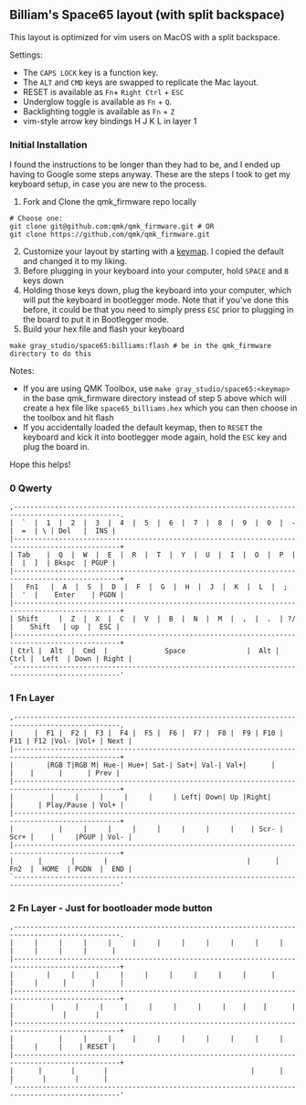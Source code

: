 ## Billiam's Space65 layout (with split backspace)

This layout is optimized for vim users on MacOS with a split backspace.

Settings:

* The `CAPS LOCK` key is a function key.
* The `ALT` and `CMD` keys are swapped to replicate the Mac layout.
* RESET is available as `Fn`+ `Right Ctrl` + `ESC`
* Underglow toggle is available as `Fn` + `Q`.
* Backlighting toggle is available as `Fn` + `Z`
* vim-style arrow key bindings H J K L in layer 1

### Initial Installation

I found the instructions to be longer than they had to be, and I ended up having to Google some steps anyway. These are the steps I took to get my keyboard setup, in case you are new to the process.

1. Fork and Clone the qmk_firmware repo locally
```
# Choose one:
git clone git@github.com:qmk/qmk_firmware.git # OR
git clone https://github.com/qmk/qmk_firmware.git
```
2. Customize your layout by starting with a [keymap](https://github.com/qmk/qmk_firmware/tree/master/keyboards/gray_studio/space65/keymaps). I copied  the default and changed it to my liking.
3. Before plugging in your keyboard into your computer, hold `SPACE` and `B` keys down
4. Holding those keys down, plug the keyboard into your computer, which will put the keyboard in bootlegger mode. Note that if you've done this before, it could be that you need to simply press `ESC` prior to plugging in the board to put it in Bootlegger mode.
5. Build your hex file and flash your keyboard
```
make gray_studio/space65:billiams:flash # be in the qmk_firmware directory to do this
```

Notes:
- If you are using QMK Toolbox, use `make gray_studio/space65:<keymap>` in the base qmk_firmware directory instead of step 5 above which will create a hex file like `space65_billiams.hex` which you can then choose in the toolbox and hit flash
- If you accidentally loaded the default keymap, then to `RESET` the keyboard and kick it into bootlegger mode again, hold the `ESC` key and plug the board in.

Hope this helps!

### 0 Qwerty
```
,------------------------------------------------------------------------------------------------.
|  `  |  1  |  2  |  3  |  4  |  5  |  6  |  7  |  8  |  9  |  0  |  -  |  =  | \ | Del   |  INS |
|------------------------------------------------------------------------------------------------+
| Tab    |  Q  |  W  |  E  |  R  |  T  |  Y  |  U  |  I  |  O  |  P  |  [  |  ]  | Bkspc  | PGUP |
|------------------------------------------------------------------------------------------------+
|   Fn1   |  A  |  S  |  D  |  F  |  G  |  H  |  J  |  K  |  L  |  ;  |  '  |    Enter    | PGDN |
|------------------------------------------------------------------------------------------------+
| Shift     |  Z  |  X  |  C  |  V  |  B  |  N  |  M  |  ,  |  .  | ?/ |    Shift   | up  |  ESC |
|------------------------------------------------------------------------------------------------+
| Ctrl |  Alt  |  Cmd  |              Space               |  Alt |  Ctrl |  Left  | Down | Right |
`------------------------------------------------------------------------------------------------'
```

### 1 Fn Layer
```
,------------------------------------------------------------------------------------------------.
|     |  F1 |  F2 |  F3 |  F4 |  F5 |  F6 |  F7 |  F8 |  F9 | F10 | F11 | F12 |Vol- |Vol+ | Next |
|------------------------------------------------------------------------------------------------+
|        |RGB T|RGB M| Hue-| Hue+| Sat-| Sat+| Val-| Val+|      |      |    |      |      | Prev |
|------------------------------------------------------------------------------------------------+
|         |     |     |     |     |     | Left| Down| Up |Right|      |      | Play/Pause | Vol+ |
|------------------------------------------------------------------------------------------------+
|           |     |     |     |     |     |     |     |    | Scr- | Scr+ |    |     |PGUP | Vol- |
|------------------------------------------------------------------------------------------------+
|      |       |       |                                  |      |  Fn2  |  HOME  | PGDN  |  END |
`------------------------------------------------------------------------------------------------'
```

### 2 Fn Layer - Just for bootloader mode button
```
,------------------------------------------------------------------------------------------------.
|     |     |     |     |     |     |     |     |     |     |     |     |     |     |     |      |
|------------------------------------------------------------------------------------------------+
|        |     |     |     |     |     |     |     |     |      |     |     |      |      |      |
|------------------------------------------------------------------------------------------------+
|         |     |     |     |     |     |     |     |    |    |      |      |            |       |
|------------------------------------------------------------------------------------------------+
|           |     |     |     |     |     |     |     |     |     |     |     |     |    | RESET |
|------------------------------------------------------------------------------------------------+
|      |       |       |                                   |      |       |       |       |      |
`------------------------------------------------------------------------------------------------'
```
